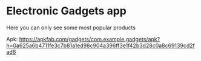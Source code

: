 # Electronic Gadgets app

Here you can only see some most popular products

Apk: https://apkfab.com/gadgets/com.example.gadgets/apk?h=0a625a6b4711fe3c7b81a1ed98c904a396ff3e1f42b3d28c0a8c69139cd2fad6